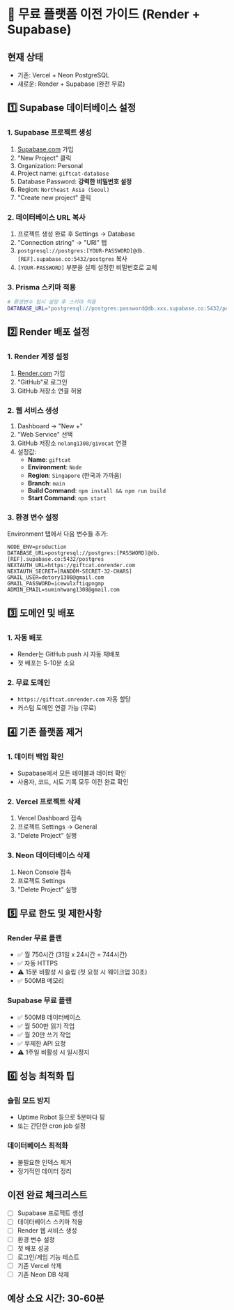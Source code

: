 # 🚀 무료 플랫폼 이전 가이드 (Render + Supabase)

## 현재 상태
- 기존: Vercel + Neon PostgreSQL  
- 새로운: Render + Supabase (완전 무료)

## 1️⃣ Supabase 데이터베이스 설정

### 1. Supabase 프로젝트 생성
1. [Supabase.com](https://supabase.com) 가입
2. "New Project" 클릭
3. Organization: Personal
4. Project name: `giftcat-database`
5. Database Password: **강력한 비밀번호 설정**
6. Region: `Northeast Asia (Seoul)`
7. "Create new project" 클릭

### 2. 데이터베이스 URL 복사
1. 프로젝트 생성 완료 후 Settings → Database
2. "Connection string" → "URI" 탭
3. `postgresql://postgres:[YOUR-PASSWORD]@db.[REF].supabase.co:5432/postgres` 복사
4. `[YOUR-PASSWORD]` 부분을 실제 설정한 비밀번호로 교체

### 3. Prisma 스키마 적용
```bash
# 환경변수 임시 설정 후 스키마 적용
DATABASE_URL="postgresql://postgres:password@db.xxx.supabase.co:5432/postgres" npx prisma db push
```

## 2️⃣ Render 배포 설정

### 1. Render 계정 설정
1. [Render.com](https://render.com) 가입
2. "GitHub"로 로그인
3. GitHub 저장소 연결 허용

### 2. 웹 서비스 생성
1. Dashboard → "New +"
2. "Web Service" 선택
3. GitHub 저장소 `nolang1308/givecat` 연결
4. 설정값:
   - **Name**: `giftcat`
   - **Environment**: `Node`
   - **Region**: `Singapore` (한국과 가까움)
   - **Branch**: `main`
   - **Build Command**: `npm install && npm run build`
   - **Start Command**: `npm start`

### 3. 환경 변수 설정
Environment 탭에서 다음 변수들 추가:

```env
NODE_ENV=production
DATABASE_URL=postgresql://postgres:[PASSWORD]@db.[REF].supabase.co:5432/postgres
NEXTAUTH_URL=https://giftcat.onrender.com
NEXTAUTH_SECRET=[RANDOM-SECRET-32-CHARS]
GMAIL_USER=dotory1308@gmail.com
GMAIL_PASSWORD=icewulxftiqpngmp
ADMIN_EMAIL=suminhwang1308@gmail.com
```

## 3️⃣ 도메인 및 배포

### 1. 자동 배포
- Render는 GitHub push 시 자동 재배포
- 첫 배포는 5-10분 소요

### 2. 무료 도메인
- `https://giftcat.onrender.com` 자동 할당
- 커스텀 도메인 연결 가능 (무료)

## 4️⃣ 기존 플랫폼 제거

### 1. 데이터 백업 확인
- Supabase에서 모든 테이블과 데이터 확인
- 사용자, 코드, 시도 기록 모두 이전 완료 확인

### 2. Vercel 프로젝트 삭제
1. Vercel Dashboard 접속
2. 프로젝트 Settings → General
3. "Delete Project" 실행

### 3. Neon 데이터베이스 삭제
1. Neon Console 접속
2. 프로젝트 Settings
3. "Delete Project" 실행

## 5️⃣ 무료 한도 및 제한사항

### Render 무료 플랜
- ✅ 월 750시간 (31일 x 24시간 = 744시간)
- ✅ 자동 HTTPS
- ⚠️ 15분 비활성 시 슬립 (첫 요청 시 웨이크업 30초)
- ✅ 500MB 메모리

### Supabase 무료 플랜
- ✅ 500MB 데이터베이스
- ✅ 월 500만 읽기 작업
- ✅ 월 20만 쓰기 작업
- ✅ 무제한 API 요청
- ⚠️ 1주일 비활성 시 일시정지

## 6️⃣ 성능 최적화 팁

### 슬립 모드 방지
- Uptime Robot 등으로 5분마다 핑
- 또는 간단한 cron job 설정

### 데이터베이스 최적화
- 불필요한 인덱스 제거
- 정기적인 데이터 정리

## 이전 완료 체크리스트

- [ ] Supabase 프로젝트 생성
- [ ] 데이터베이스 스키마 적용
- [ ] Render 웹 서비스 생성
- [ ] 환경 변수 설정
- [ ] 첫 배포 성공
- [ ] 로그인/게임 기능 테스트
- [ ] 기존 Vercel 삭제
- [ ] 기존 Neon DB 삭제

## 예상 소요 시간: 30-60분